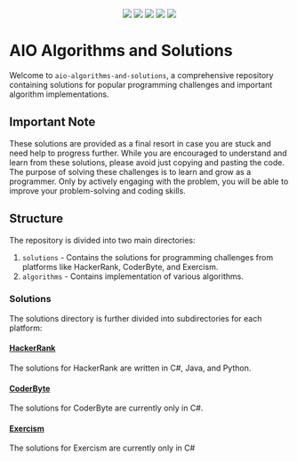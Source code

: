 <p align="center">
  <img src="https://img.shields.io/github/last-commit/bartoszclapinski/AIO-Algorithms-And-Solutions?style=flat-square">
  <img src="https://img.shields.io/github/commit-activity/w/bartoszclapinski/AIO-Algorithms-And-Solutions?color=green&style=flat-square">
  <img src="https://img.shields.io/badge/Problems%20Solved-45-blueviolet?style=flat-square">
  <img src="https://img.shields.io/github/languages/count/bartoszclapinski/AIO-Algorithms-And-Solutions?color=orange&style=flat-square">
  <img src="https://img.shields.io/github/languages/top/bartoszclapinski/AIO-Algorithms-And-Solutions?style=flat-square">  
</p>

# AIO Algorithms and Solutions

Welcome to `aio-algorithms-and-solutions`, a comprehensive repository containing solutions for popular programming challenges and important algorithm implementations.

## Important Note

These solutions are provided as a final resort in case you are stuck and need help to progress further. While you are encouraged to understand and learn from these solutions, please avoid just copying and pasting the code. The purpose of solving these challenges is to learn and grow as a programmer. Only by actively engaging with the problem, you will be able to improve your problem-solving and coding skills.

## Structure

The repository is divided into two main directories:

1. `solutions` - Contains the solutions for programming challenges from platforms like HackerRank, CoderByte, and Exercism.
2. `algorithms` - Contains implementation of various algorithms.

### Solutions

The solutions directory is further divided into subdirectories for each platform:

#### [HackerRank](./Aio-Algorithms-And-Solutions/Solutions/HackerRank/README.md)

The solutions for HackerRank are written in C#, Java, and Python.

#### [CoderByte](./Aio-Algorithms-And-Solutions/Solutions/Coderbyte/README.md)

The solutions for CoderByte are currently only in C#.

#### [Exercism](./Aio-Algorithms-And-Solutions/Solutions/Exercism/README.md)

The solutions for Exercism are currently only in C#


